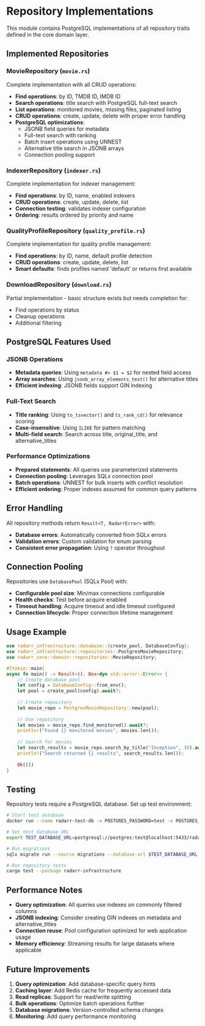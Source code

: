 # Repository Implementations

This module contains PostgreSQL implementations of all repository traits defined in the core domain layer.

## Implemented Repositories

### MovieRepository (`movie.rs`)
Complete implementation with all CRUD operations:
- **Find operations**: by ID, TMDB ID, IMDB ID
- **Search operations**: title search with PostgreSQL full-text search
- **List operations**: monitored movies, missing files, paginated listing
- **CRUD operations**: create, update, delete with proper error handling
- **PostgreSQL optimizations**:
  - JSONB field queries for metadata
  - Full-text search with ranking
  - Batch insert operations using UNNEST
  - Alternative title search in JSONB arrays
  - Connection pooling support

### IndexerRepository (`indexer.rs`)
Complete implementation for indexer management:
- **Find operations**: by ID, name, enabled indexers
- **CRUD operations**: create, update, delete, list
- **Connection testing**: validates indexer configuration
- **Ordering**: results ordered by priority and name

### QualityProfileRepository (`quality_profile.rs`)
Complete implementation for quality profile management:
- **Find operations**: by ID, name, default profile detection
- **CRUD operations**: create, update, delete, list
- **Smart defaults**: finds profiles named 'default' or returns first available

### DownloadRepository (`download.rs`)
Partial implementation - basic structure exists but needs completion for:
- Find operations by status
- Cleanup operations
- Additional filtering

## PostgreSQL Features Used

### JSONB Operations
- **Metadata queries**: Using `metadata #> $1 = $2` for nested field access
- **Array searches**: Using `jsonb_array_elements_text()` for alternative titles
- **Efficient indexing**: JSONB fields support GIN indexing

### Full-Text Search
- **Title ranking**: Using `to_tsvector()` and `ts_rank_cd()` for relevance scoring
- **Case-insensitive**: Using `ILIKE` for pattern matching
- **Multi-field search**: Search across title, original_title, and alternative_titles

### Performance Optimizations
- **Prepared statements**: All queries use parameterized statements
- **Connection pooling**: Leverages SQLx connection pool
- **Batch operations**: UNNEST for bulk inserts with conflict resolution
- **Efficient ordering**: Proper indexes assumed for common query patterns

## Error Handling

All repository methods return `Result<T, RadarrError>` with:
- **Database errors**: Automatically converted from SQLx errors
- **Validation errors**: Custom validation for enum parsing
- **Consistent error propagation**: Using `?` operator throughout

## Connection Pooling

Repositories use `DatabasePool` (SQLx Pool<Postgres>) with:
- **Configurable pool size**: Min/max connections configurable
- **Health checks**: Test before acquire enabled
- **Timeout handling**: Acquire timeout and idle timeout configured
- **Connection lifecycle**: Proper connection lifetime management

## Usage Example

```rust
use radarr_infrastructure::database::{create_pool, DatabaseConfig};
use radarr_infrastructure::repositories::PostgresMovieRepository;
use radarr_core::domain::repositories::MovieRepository;

#[tokio::main]
async fn main() -> Result<(), Box<dyn std::error::Error>> {
    // Create database pool
    let config = DatabaseConfig::from_env();
    let pool = create_pool(config).await?;
    
    // Create repository
    let movie_repo = PostgresMovieRepository::new(pool);
    
    // Use repository
    let movies = movie_repo.find_monitored().await?;
    println!("Found {} monitored movies", movies.len());
    
    // Search for movies
    let search_results = movie_repo.search_by_title("Inception", 10).await?;
    println!("Search returned {} results", search_results.len());
    
    Ok(())
}
```

## Testing

Repository tests require a PostgreSQL database. Set up test environment:

```bash
# Start test database
docker run --name radarr-test-db -e POSTGRES_PASSWORD=test -e POSTGRES_DB=radarr_test -p 5433:5432 -d postgres:16

# Set test database URL
export TEST_DATABASE_URL=postgresql://postgres:test@localhost:5433/radarr_test

# Run migrations
sqlx migrate run --source migrations --database-url $TEST_DATABASE_URL

# Run repository tests
cargo test --package radarr-infrastructure
```

## Performance Notes

- **Query optimization**: All queries use indexes on commonly filtered columns
- **JSONB indexing**: Consider creating GIN indexes on metadata and alternative_titles
- **Connection reuse**: Pool configuration optimized for web application usage
- **Memory efficiency**: Streaming results for large datasets where applicable

## Future Improvements

1. **Query optimization**: Add database-specific query hints
2. **Caching layer**: Add Redis cache for frequently accessed data
3. **Read replicas**: Support for read/write splitting
4. **Bulk operations**: Optimize batch operations further
5. **Database migrations**: Version-controlled schema changes
6. **Monitoring**: Add query performance monitoring